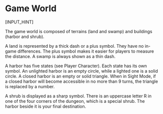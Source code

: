 # Game World

[INPUT_HINT]

The game world is composed of terrains (land and swamp) and buildings (harbor and shrub).

A land is represented by a thick dash or a plus symbol. They have no in-game differences. The plus symbol makes it easier for players to measure the distance. A swamp is always shown as a thin dash.

A harbor has five states (see Player Character). Each state has its own symbol. An unlighted harbor is an empty circle, while a lighted one is a solid circle. A closed harbor is an empty or solid triangle. When in Sight Mode, if a closed harbor will become accessible in no more than 9 turns, the triangle is replaced by a number.

A shrub is displayed as a sharp symbol. There is an uppercase letter R in one of the four corners of the dungeon, which is a special shrub. The harbor beside it is your final destination.
